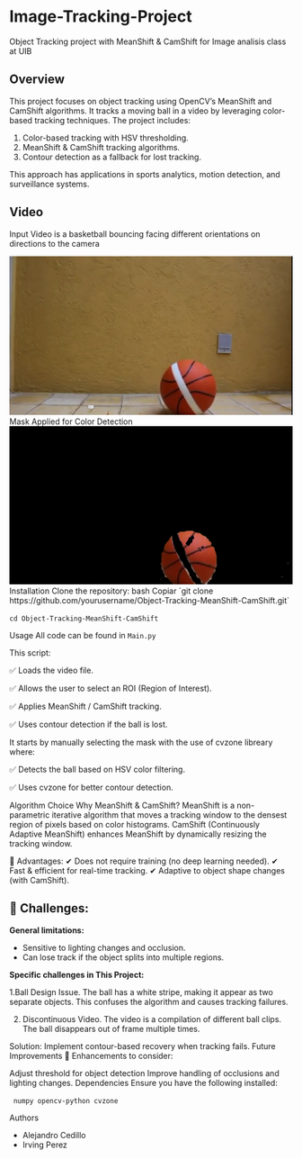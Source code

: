 # Image-Tracking-Project

Object Tracking project with MeanShift & CamShift for Image analisis class at UIB

## Overview
This project focuses on object tracking using OpenCV’s MeanShift and CamShift algorithms. It tracks a moving ball in a video by leveraging color-based tracking techniques. The project includes:

1. Color-based tracking with HSV thresholding.
2. MeanShift & CamShift tracking algorithms.
3. Contour detection as a fallback for lost tracking.

This approach has applications in sports analytics, motion detection, and surveillance systems.

## Video
Input Video is a basketball bouncing facing different orientations on directions to the camera 

<img src="ball2.png" alt="ball" width="600"/>
Mask Applied for Color Detection 


<img src="mask.png" alt="mask" width="600"/>
Installation
Clone the repository:
bash
Copiar
`git clone https://github.com/yourusername/Object-Tracking-MeanShift-CamShift.git`

`cd Object-Tracking-MeanShift-CamShift`

Usage
All code can be found in `Main.py`

This script:

✅ Loads the video file.

✅ Allows the user to select an ROI (Region of Interest).

✅ Applies MeanShift / CamShift tracking.

✅ Uses contour detection if the ball is lost.


It starts by manually selecting the mask with the use of cvzone libreary where:

✅ Detects the ball based on HSV color filtering.

✅ Uses cvzone for better contour detection.


Algorithm Choice
Why MeanShift & CamShift?
MeanShift is a non-parametric iterative algorithm that moves a tracking window to the densest region of pixels based on color histograms.
CamShift (Continuously Adaptive MeanShift) enhances MeanShift by dynamically resizing the tracking window.

🚀 Advantages:
✔ Does not require training (no deep learning needed).
✔ Fast & efficient for real-time tracking.
✔ Adaptive to object shape changes (with CamShift).

## 🚧 Challenges:

**General limitations:**
* Sensitive to lighting changes and occlusion.
* Can lose track if the object splits into multiple regions.

**Specific challenges in This Project:**

1.Ball Design Issue. The ball has a white stripe, making it appear as two separate objects. This confuses the algorithm and causes tracking failures.

2. Discontinuous Video. The video is a compilation of different ball clips. The ball disappears out of frame multiple times.

Solution: Implement contour-based recovery when tracking fails.
Future Improvements
🚀 Enhancements to consider:

Adjust threshold for object detection
Improve handling of occlusions and lighting changes.
Dependencies
Ensure you have the following installed:

`
numpy
opencv-python
cvzone`


Authors
* Alejandro Cedillo
* Irving Perez
